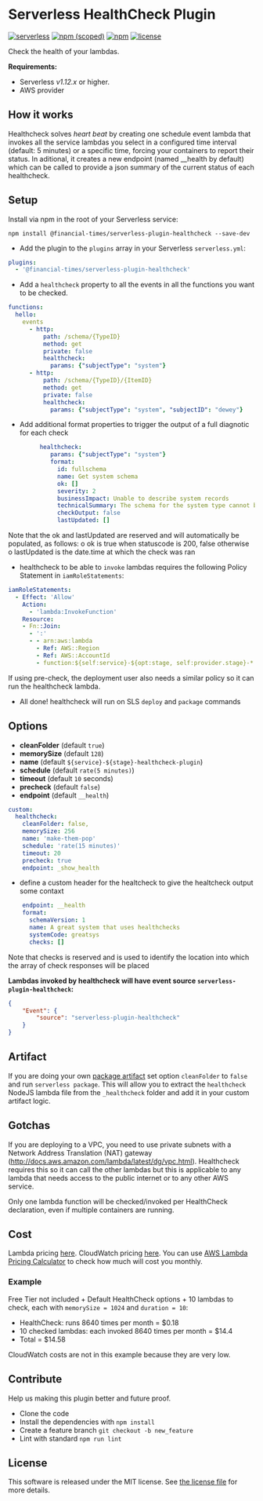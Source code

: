 # Serverless HealthCheck Plugin

[![serverless](http://public.serverless.com/badges/v3.svg)](http://www.serverless.com)
[![npm (scoped)](https://img.shields.io/npm/v/@financial-times/serverless-plugin-healthcheck.svg)](https://www.npmjs.com/package/@financial-times/serverless-plugin-healthcheck)
[![npm](https://img.shields.io/npm/dw/@financial-times/serverless-plugin-healthcheck.svg)](https://www.npmjs.com/package/@financial-times/serverless-plugin-healthcheck)
[![license](https://img.shields.io/npm/l/serverless-plugin-healthcheck.svg)](https://raw.githubusercontent.com/Financial-Times/serverless-plugin-healthcheck/master/LICENSE)

Check the health of your lambdas.

**Requirements:**

* Serverless _v1.12.x_ or higher.
* AWS provider

## How it works

Healthcheck solves _heart beat_ by creating one schedule event lambda that invokes all the service lambdas you select in a configured time interval (default: 5 minutes) or a specific time, forcing your containers to report their status.
In aditional, it creates a new endpoint (named \_\_health by default) which can be called to provide a json summary of the current status of each healthcheck.

## Setup

Install via npm in the root of your Serverless service:

```
npm install @financial-times/serverless-plugin-healthcheck --save-dev
```

* Add the plugin to the `plugins` array in your Serverless `serverless.yml`:

```yml
plugins:
  - '@financial-times/serverless-plugin-healthcheck'
```

* Add a `healthcheck` property to all the events in all the functions you want to be checked.

```yml
functions:
  hello:
    events
      - http:
          path: /schema/{TypeID}
          method: get
          private: false
          healthcheck:
            params: {"subjectType": "system"}
      - http:
          path: /schema/{TypeID}/{ItemID}
          method: get
          private: false
          healthcheck:
            params: {"subjectType": "system", "subjectID": "dewey"}
```

* Add additional format properties to trigger the output of a full diagnotic for each check

```yml
         healthcheck:
            params: {"subjectType": "system"}
            format:
              id: fullschema
              name: Get system schema
              ok: []
              severity: 2
              businessImpact: Unable to describe system records
              technicalSummary: The schema for the system type cannot be read from the CMDB
              checkOutput: false
              lastUpdated: []
```

Note that the ok and lastUpdated are reserved and will automatically be populated, as follows:
o ok is true when statuscode is 200, false otherwise
o lastUpdated is the date.time at which the check was ran

* healthcheck to be able to `invoke` lambdas requires the following Policy Statement in `iamRoleStatements`:

```yaml
iamRoleStatements:
  - Effect: 'Allow'
    Action:
      - 'lambda:InvokeFunction'
    Resource:
    - Fn::Join:
      - ':'
      - - arn:aws:lambda
        - Ref: AWS::Region
        - Ref: AWS::AccountId
        - function:${self:service}-${opt:stage, self:provider.stage}-*
```

If using pre-check, the deployment user also needs a similar policy so it can run the healthcheck lambda.

* All done! healthcheck will run on SLS `deploy` and `package` commands

## Options

* **cleanFolder** (default `true`)
* **memorySize** (default `128`)
* **name** (default `${service}-${stage}-healthcheck-plugin`)
* **schedule** (default `rate(5 minutes)`)
* **timeout** (default `10` seconds)
* **precheck** (default `false`)
* **endpoint** (default `__health`)

```yml
custom:
  healthcheck:
    cleanFolder: false,
    memorySize: 256
    name: 'make-them-pop'
    schedule: 'rate(15 minutes)'
    timeout: 20
    precheck: true
    endpoint: _show_health
```

* define a custom header for the healtcheck to give the healtcheck output some contaxt

```yml
    endpoint: __health
    format:
      schemaVersion: 1
      name: A great system that uses healthchecks
      systemCode: greatsys
      checks: []
```

Note that checks is reserved and is used to identify the location into which the array of check responses will be placed

**Lambdas invoked by healthcheck will have event source `serverless-plugin-healthcheck`:**

```json
{
    "Event": {
        "source": "serverless-plugin-healthcheck"
    }
}
```

## Artifact

If you are doing your own [package artifact](https://serverless.com/framework/docs/providers/aws/guide/packaging#artifact) set option `cleanFolder` to `false` and run `serverless package`. This will allow you to extract the `healthcheck` NodeJS lambda file from the `_healthcheck` folder and add it in your custom artifact logic.

## Gotchas

If you are deploying to a VPC, you need to use private subnets with a Network Address Translation (NAT) gateway (http://docs.aws.amazon.com/lambda/latest/dg/vpc.html). Healthcheck requires this so it can call the other lambdas but this is applicable to any lambda that needs access to the public internet or to any other AWS service.

Only one lambda function will be checked/invoked per HealthCheck declaration, even if multiple containers are running.

## Cost

Lambda pricing [here](https://aws.amazon.com/lambda/pricing/). CloudWatch pricing [here](https://aws.amazon.com/cloudwatch/pricing/). You can use [AWS Lambda Pricing Calculator](https://s3.amazonaws.com/lambda-tools/pricing-calculator.html) to check how much will cost you monthly.

### Example

Free Tier not included + Default HealthCheck options + 10 lambdas to check, each with `memorySize = 1024` and `duration = 10`:

* HealthCheck: runs 8640 times per month = $0.18
* 10 checked lambdas: each invoked 8640 times per month = $14.4
* Total = $14.58

CloudWatch costs are not in this example because they are very low.

## Contribute

Help us making this plugin better and future proof.

* Clone the code
* Install the dependencies with `npm install`
* Create a feature branch `git checkout -b new_feature`
* Lint with standard `npm run lint`

## License

This software is released under the MIT license. See [the license file](LICENSE) for more details.
